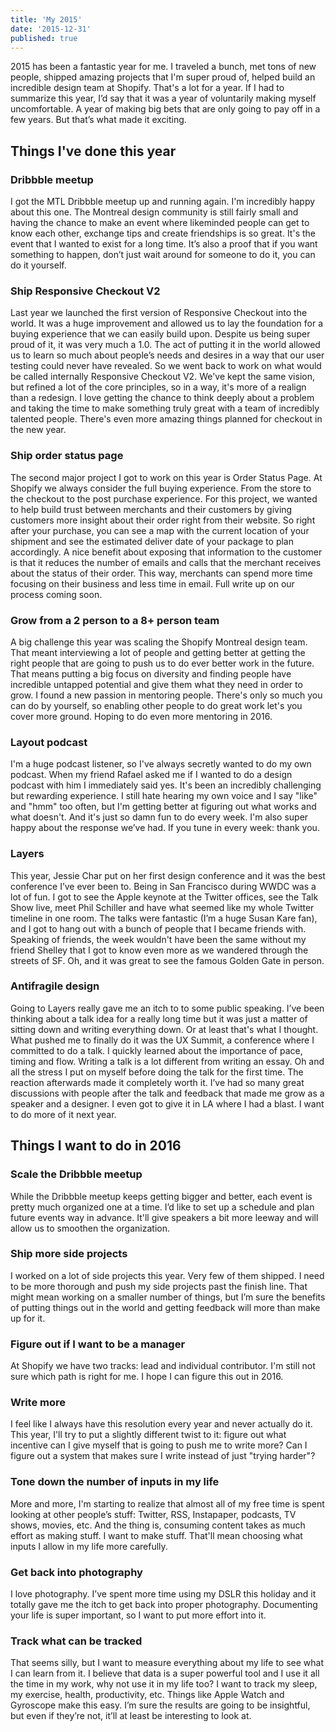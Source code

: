 ```yaml
---
title: 'My 2015'
date: '2015-12-31'
published: true
---
```


2015 has been a fantastic year for me. I traveled a bunch, met tons of new people, shipped amazing projects that I'm super proud of, helped build an incredible design team at Shopify. That's a lot for a year. If I had to summarize this year, I’d say that it was a year of voluntarily making myself uncomfortable. A year of making big bets that are only going to pay off in a few years. But that’s what made it exciting.

<div class="bleeding-separator"></div>

<h2 class="hanging">Things I've done this year</h2>

### Dribbble meetup


I got the MTL Dribbble meetup up and running again. I'm incredibly happy about this one. The Montreal design community is still fairly small and having the chance to make an event where likeminded people can get to know each other, exchange tips and create friendships is so great. It's the event that I wanted to exist for a long time. It’s also a proof that if you want something to happen, don’t just wait around for someone to do it, you can do it yourself.

### Ship Responsive Checkout V2

Last year we launched the first version of Responsive Checkout into the world. It was a huge improvement and allowed us to lay the foundation for a buying experience that we can easily build upon. Despite us being super proud of it, it was very much a 1.0. The act of putting it in the world allowed us to learn so much about people’s needs and desires in a way that our user testing could never have revealed. So we went back to work on what would be called internally Responsive Checkout V2. We've kept the same vision, but refined a lot of the core principles, so in a way, it's more of a realign than a redesign. I love getting the chance to think deeply about a problem and taking the time to make something truly great with a team of incredibly talented people. There's even more amazing things planned for checkout in the new year.

### Ship order status page

The second major project I got to work on this year is Order Status Page. At Shopify we always consider the full buying experience. From the store to the checkout to the post purchase experience. For this project, we wanted to help build trust between merchants and their customers by giving customers more insight about their order right from their website. So right after your purchase, you can see a map with the current location of your shipment and see the estimated deliver date of your package to plan accordingly. A nice benefit about exposing that information to the customer is that it reduces the number of emails and calls that the merchant receives about the status of their order. This way, merchants can spend more time focusing on their business and less time in email. Full write up on our process coming soon.

### Grow from a 2 person to a 8+ person team

A big challenge this year was scaling the Shopify Montreal design team. That meant interviewing a lot of people and getting better at getting the right people that are going to push us to do ever better work in the future. That means putting a big focus on diversity and finding people have incredible untapped potential and give them what they need in order to grow. I found a new passion in mentoring people. There's only so much you can do by yourself, so enabling other people to do great work let's you cover more ground. Hoping to do even more mentoring in 2016.

### Layout podcast

I'm a huge podcast listener, so I've always secretly wanted to do my own podcast. When my friend Rafael asked me if I wanted to do a design podcast with him I immediately said yes. It's been an incredibly challenging but rewarding experience. I still hate hearing my own voice and I say "like" and "hmm" too often, but I'm getting better at figuring out what works and what doesn't. And it's just so damn fun to do every week. I'm also super happy about the response we’ve had. If you tune in every week: thank you.

### Layers

This year, Jessie Char put on her first design conference and it was the best conference I’ve ever been to. Being in San Francisco during WWDC was a lot of fun. I got to see the Apple keynote at the Twitter offices, see the Talk Show live, meet Phil Schiller and have what seemed like my whole Twitter timeline in one room. The talks were fantastic (I’m a huge Susan Kare fan), and I got to hang out with a bunch of people that I became friends with. Speaking of friends, the week wouldn't have been the same without my friend Shelley that I got to know even more as we wandered through the streets of SF. Oh, and it was great to see the famous Golden Gate in person.

### Antifragile design

Going to Layers really gave me an itch to to some public speaking. I’ve been thinking about a talk idea for a really long time but it was just a matter of sitting down and writing everything down. Or at least that's what I thought. What pushed me to finally do it was the UX Summit, a conference where I committed to do a talk. I quickly learned about the importance of pace, timing and flow. Writing a talk is a lot different from writing an essay. Oh and all the stress I put on myself before doing the talk for the first time. The reaction afterwards made it completely worth it. I’ve had so many great discussions with people after the talk and feedback that made me grow as a speaker and a designer. I even got to give it in LA where I had a blast. I want to do more of it next year.

<div class="bleeding-separator"></div>

<h2 class="hanging">Things I want to do in 2016</h2>

### Scale the Dribbble meetup
While the Dribbble meetup keeps getting bigger and better, each event is pretty much organized one at a time. I’d like to set up a schedule and plan future events way in advance. It'll give speakers a bit more leeway and will allow us to smoothen the organization.

### Ship more side projects
I worked on a lot of side projects this year. Very few of them shipped. I need to be more thorough and push my side projects past the finish line. That might mean working on a smaller number of things, but I’m sure the benefits of putting things out in the world and getting feedback will more than make up for it.

### Figure out if I want to be a manager
At Shopify we have two tracks: lead and individual contributor. I'm still not sure which path is right for me. I hope I can figure this out in 2016.

### Write more
I feel like I always have this resolution every year and never actually do it. This year, I'll try to put a slightly different twist to it: figure out what incentive can I give myself that is going to push me to write more? Can I figure out a system that makes sure I write instead of just "trying harder"?

### Tone down the number of inputs in my life
More and more, I'm starting to realize that almost all of my free time is spent looking at other people’s stuff: Twitter, RSS, Instapaper, podcasts, TV shows, movies, etc. And the thing is, consuming content takes as much effort as making stuff. I want to make stuff. That'll mean choosing what inputs I allow in my life more carefully.

### Get back into photography
I love photography. I’ve spent more time using my DSLR this holiday and it totally gave me the itch to get back into proper photography. Documenting your life is super important, so I want to put more effort into it.

### Track what can be tracked
That seems silly, but I want to measure everything about my life to see what I can learn from it. I believe that data is a super powerful tool and I use it all the time in my work, why not use it in my life too? I want to track my sleep, my exercise, health, productivity, etc. Things like Apple Watch and Gyroscope make this easy. I’m sure the results are going to be insightful, but even if they’re not, it’ll at least be interesting to look at.
